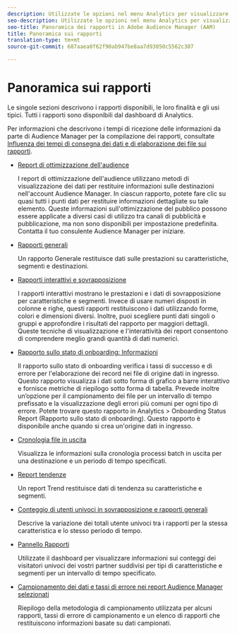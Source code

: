 ```yaml
---
description: Utilizzate le opzioni nel menu Analytics per visualizzare il dashboard e vari report.
seo-description: Utilizzate le opzioni nel menu Analytics per visualizzare il dashboard e vari rapporti in Adobe Audience Manager (AAM).
seo-title: Panoramica dei rapporti in Adobe Audience Manager (AAM)
title: Panoramica sui rapporti
translation-type: tm+mt
source-git-commit: 687aaea0f62f90ab947be8aa7d93050c5562c307

---
```



# Panoramica sui rapporti

Le singole sezioni descrivono i rapporti disponibili, le loro finalità e gli usi tipici. Tutti i rapporti sono disponibili dal dashboard di Analytics.

Per informazioni che descrivono i tempi di ricezione delle informazioni da parte di Audience Manager per la compilazione dei rapporti, consultate [Influenza dei tempi di consegna dei dati e di elaborazione dei file sui rapporti](/help/using/reference/reporting-file-transfer-timeframe.md).

* [Report di ottimizzazione dell'audience](/help/using/reporting/audience-optimization-reports/audience-optimization-reports.md)

   I report di ottimizzazione dell'audience utilizzano metodi di visualizzazione dei dati per restituire informazioni sulle destinazioni nell'account Audience Manager. In ciascun rapporto, potete fare clic su quasi tutti i punti dati per restituire informazioni dettagliate su tale elemento. Queste informazioni sull'ottimizzazione del pubblico possono essere applicate a diversi casi di utilizzo tra canali di pubblicità e pubblicazione, ma non sono disponibili per impostazione predefinita. Contatta il tuo consulente Audience Manager per iniziare.

* [Rapporti generali](/help/using/reporting/general-reports.md)

   Un rapporto Generale restituisce dati sulle prestazioni su caratteristiche, segmenti e destinazioni.

* [Rapporti interattivi e sovrapposizione](/help/using/reporting/dynamic-reports/dynamic-reports.md)

   I rapporti interattivi mostrano le prestazioni e i dati di sovrapposizione per caratteristiche e segmenti. Invece di usare numeri disposti in colonne e righe, questi rapporti restituiscono i dati utilizzando forme, colori e dimensioni diversi. Inoltre, puoi scegliere punti dati singoli o gruppi e approfondire i risultati del rapporto per maggiori dettagli. Queste tecniche di visualizzazione e l'interattività dei report consentono di comprendere meglio grandi quantità di dati numerici.

* [Rapporto sullo stato di onboarding: Informazioni](/help/using/reporting/onboarding-status-report.md)

   Il rapporto sullo stato di onboarding verifica i tassi di successo e di errore per l'elaborazione dei record nei file di origine dati in ingresso. Questo rapporto visualizza i dati sotto forma di grafico a barre interattivo e fornisce metriche di riepilogo sotto forma di tabella. Prevede inoltre un’opzione per il campionamento dei file per un intervallo di tempo prefissato e la visualizzazione degli errori più comuni per ogni tipo di errore. Potete trovare questo rapporto in Analytics &gt; Onboarding Status Report (Rapporto sullo stato di onboarding). Questo rapporto è disponibile anche quando si crea un'origine dati in ingresso.

* [Cronologia file in uscita](/help/using/reporting/outbound-history-report.md)

   Visualizza le informazioni sulla cronologia processi batch in uscita per una destinazione e un periodo di tempo specificati.

* [Report tendenze](/help/using/reporting/trend-reports.md)

   Un report Trend restituisce dati di tendenza su caratteristiche e segmenti.

* [Conteggio di utenti univoci in sovrapposizione e rapporti generali](/help/using/reporting/unique-user-counts.md)

   Descrive la variazione dei totali utente univoci tra i rapporti per la stessa caratteristica e lo stesso periodo di tempo.

* [Pannello Rapporti](/help/using/reporting/trend-reports.md)

   Utilizzate il dashboard per visualizzare informazioni sui conteggi dei visitatori univoci dei vostri partner suddivisi per tipi di caratteristiche e segmenti per un intervallo di tempo specificato.

* [Campionamento dei dati e tassi di errore nei report Audience Manager selezionati](/help/using/reporting/report-sampling.md)

   Riepilogo della metodologia di campionamento utilizzata per alcuni rapporti, tassi di errore di campionamento e un elenco di rapporti che restituiscono informazioni basate su dati campionati.


